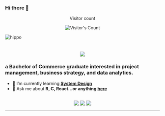 ### Hi there 👋

<div align="center"> 
  <p>Visitor count</p>
  <img src="https://profile-counter.glitch.me/Karamsidhu/count.svg" alt="Visitor's Count" />
</div>


![hippo](https://user-images.githubusercontent.com/74038190/216120986-f2752ca9-fe82-4aa3-befe-0a58db010d85.png)

<h1 align="center">
    <img src="https://readme-typing-svg.herokuapp.com/?font=Inter&size=48&center=true&vCenter=true&width=500&height=70&color=4493F8&duration=4000&lines=Hi+There!+👋;+I'm+Karam+Sidhu!;" />
</h1>

###  a Bachelor of Commerce graduate interested in project management, business strategy, and data analytics.

- 🌱 I’m currently learning **[System Design](https://karam-sidhu.com/)**
- 💬 Ask me about **R, C, React...or anything [here](https://github.com/Karamsidhu/Karamsidhu/issues)**

<br>

<div align="center">
  <a href="karam02sidhu@gmail.com">
    <img src="https://img.shields.io/badge/Gmail-333333?style=for-the-badge&logo=gmail&logoColor=red" />
  </a>
  <a href="https://www.linkedin.com/in/karam-sidhu/" target="_blank">
    <img src="https://img.shields.io/badge/LinkedIn-0077B5?style=for-the-badge&logo=linkedin&logoColor=white" target="_blank" />
  </a>
  <a href="https://karam-sidhu.com/" target="_blank">
    <img src="https://img.shields.io/badge/CodePen-1e1f26?style=for-the-badge&logo=codepen&logoColor=white" target="_blank" />
  </a>
</div>

<hr>
